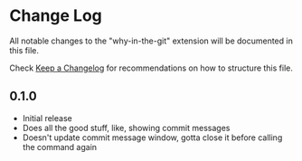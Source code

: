 # Change Log
All notable changes to the "why-in-the-git" extension will be documented in this file.

Check [Keep a Changelog](http://keepachangelog.com/) for recommendations on how to structure this file.

## 0.1.0

- Initial release
- Does all the good stuff, like, showing commit messages
- Doesn't update commit message window, gotta close it before calling the command again
